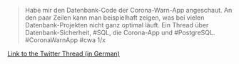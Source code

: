 
> Habe mir den Datenbank-Code der Corona-Warn-App angeschaut. An den paar Zeilen kann man beispielhaft zeigen, was bei vielen Datenbank-Projekten nicht ganz optimal läuft. Ein Thread über Datenbank-Sicherheit, #SQL, die Corona-App und #PostgreSQL. #CoronaWarnApp #cwa 1/x


[Link to the Twitter Thread (in German)](https://twitter.com/alvar_f/status/1267705319280586753)
